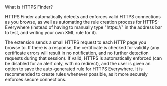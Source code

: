 What is HTTPS Finder?

HTTPS Finder automatically detects and enforces valid HTTPS connections as you browse,
as well as automating the rule creation process for HTTPS-Everywhere (instead of having
to manually type "https://" in the address bar to test, and writing your own XML rule for it).

The extension sends a small HTTPS request to each HTTP page you browse to.
If there is a response, the certificate is checked for validity (any certificate errors will 
result in no notification, and no further detection requests during that session).
If valid, HTTPS is automatically enforced (can be disabled for an alert only, with no redirect),
and the user is given an option to save the auto-generated rule for HTTPS Everywhere.
It is recommended to create rules whenever possible, as it more securely enforces secure connections. 
